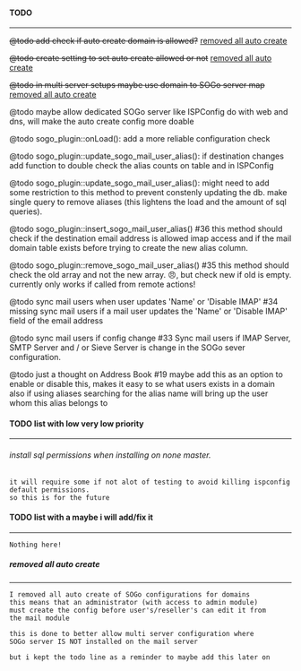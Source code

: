 #### TODO 
*****

~~@todo add check if auto create domain is allowed?~~ [removed all auto create](#todoremoved-autocreate)

~~@todo create setting to set auto create allowed or not~~ [removed all auto create](#todoremoved-autocreate)

~~@todo in multi server setups maybe use domain to SOGo server map~~ [removed all auto create](#todoremoved-autocreate)

@todo maybe allow dedicated SOGo server like ISPConfig do with web and dns, will make the auto create config more doable

@todo sogo_plugin::onLoad(): 
        add a more reliable configuration check

@todo sogo_plugin::update_sogo_mail_user_alias(): 
        if destination changes add function to double check the alias counts on table and in ISPConfig

@todo sogo_plugin::update_sogo_mail_user_alias(): 
        might need to add some restriction to this method to prevent constenly updating the db.
        make single query to remove aliases (this lightens the load and the amount of sql queries).

@todo sogo_plugin::insert_sogo_mail_user_alias() #36
        this method should check if the destination email address is allowed imap access and if 
        the mail domain table exists before trying to create the new alias column.

@todo sogo_plugin::remove_sogo_mail_user_alias() #35
        this method should check the old array and not the new array. :angry:,
        but check new if old is empty. currently only works if called from remote actions!

@todo sync mail users when user updates 'Name' or 'Disable IMAP' #34
        missing sync mail users if a mail user updates the 'Name' or 'Disable IMAP' field of the email address

@todo sync mail users if config change #33
        Sync mail users if IMAP Server, SMTP Server and / or Sieve Server is change in the SOGo sever configuration.

@todo just a thought on Address Book #19
        maybe add this as an option to enable or disable this, makes it easy to se what users exists in a domain
        also if using aliases searching for the alias name will bring up the user whom this alias belongs to



#### TODO list with low very low priority
*****

###### install sql permissions when installing on none master.
```
it will require some if not alot of testing to avoid killing ispconfig default permissions.
so this is for the future
```



#### TODO list with a maybe i will add/fix it
*****

```
Nothing here!
```



##### <a name="todoremoved-autocreate"></a>removed all auto create
*****

```
I removed all auto create of SOGo configurations for domains
this means that an administrator (with access to admin module)
must create the config before user's/reseller's can edit it from
the mail module

this is done to better allow multi server configuration where
SOGo server IS NOT installed on the mail server

but i kept the todo line as a reminder to maybe add this later on
```
